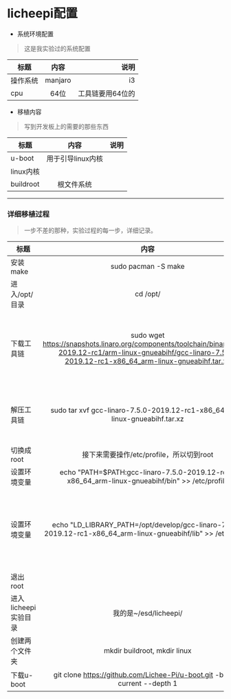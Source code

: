 # licheepi配置

* 系统环境配置

>这是我实验过的系统配置

| 标题        | 内容           | 说明  |
| ------------- |:-------------:| -----:|
|操作系统|manjaro|i3
| cpu      | 64位 |工具链要用64位的 |

* 移植内容
> 写到开发板上的需要的那些东西

| 标题        | 内容           | 说明  |
 | ------------- |:-------------:| -----:|
 |u-boot|用于引导linux内核|
 |linux内核      |  | |
 |buildroot|根文件系统|

---

### 详细移植过程
>一步不差的那种，实验过程的每一步，详细记录。

| 标题        | 内容           | 说明  |
 | ------------- |:-------------:| -----|
 |安装make|sudo pacman -S make|
 |进入/opt/目录|cd /opt/||
 |下载工具链|sudo wget https://snapshots.linaro.org/components/toolchain/binaries/7.5-2019.12-rc1/arm-linux-gnueabihf/gcc-linaro-7.5.0-2019.12-rc1-x86_64_arm-linux-gnueabihf.tar.xz|在arm-linux-guneabihf目录下有多个不同版本的可供选择，这里我使用的是64位的arm-linux-gnueabihf版本|
 |解压工具链|sudo tar xvf gcc-linaro-7.5.0-2019.12-rc1-x86_64_arm-linux-gnueabihf.tar.xz |解压成功后，会在当前文件夹下出现gcc-linaro-7.5.0-2019.12-rc1-x86_64_arm-linux-gnueabihf |
 |切换成root|接下来需要操作/etc/profile，所以切到root||
 |设置环境变量|echo "PATH=$PATH:gcc-linaro-7.5.0-2019.12-rc1-x86_64_arm-linux-gnueabihf/bin" >> /etc/profile | |
 |设置环境变量|echo "LD_LIBRARY_PATH=/opt/develop/gcc-linaro-7.5.0-2019.12-rc1-x86_64_arm-linux-gnueabihf/lib" >> /etc/profile|我这里LD_LIBRARY_PATH是首次定义，所以直接赋值，如果你不是首次使用，这里要把原来的值加上，像这样old=$old:new|
 |退出root|||
 |进入licheepi实验目录|我的是~/esd/licheepi/||
 |创建两个文件夹|mkdir buildroot, mkdir linux|u-boot不需要创建新的文件夹|
 |下载u-boot|git clone https://github.com/Lichee-Pi/u-boot.git -b v3s-current --depth 1|这里我只clone最新一版|
